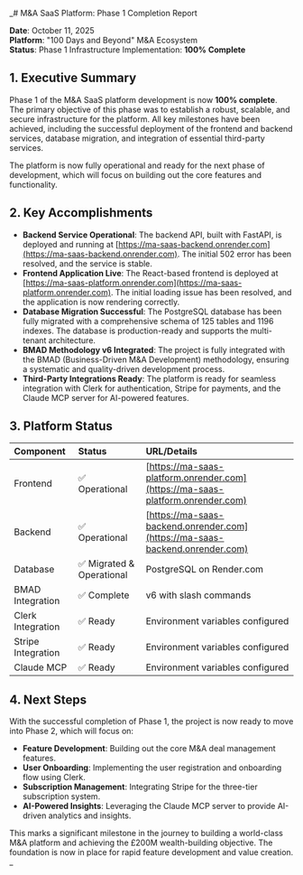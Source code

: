 \_# M&A SaaS Platform: Phase 1 Completion Report

**Date**: October 11, 2025  
**Platform**: "100 Days and Beyond" M&A Ecosystem  
**Status**: Phase 1 Infrastructure Implementation: **100% Complete**

## 1. Executive Summary

Phase 1 of the M&A SaaS platform development is now **100% complete**. The primary objective of this phase was to establish a robust, scalable, and secure infrastructure for the platform. All key milestones have been achieved, including the successful deployment of the frontend and backend services, database migration, and integration of essential third-party services.

The platform is now fully operational and ready for the next phase of development, which will focus on building out the core features and functionality.

## 2. Key Accomplishments

- **Backend Service Operational**: The backend API, built with FastAPI, is deployed and running at [https://ma-saas-backend.onrender.com](https://ma-saas-backend.onrender.com). The initial 502 error has been resolved, and the service is stable.
- **Frontend Application Live**: The React-based frontend is deployed at [https://ma-saas-platform.onrender.com](https://ma-saas-platform.onrender.com). The initial loading issue has been resolved, and the application is now rendering correctly.
- **Database Migration Successful**: The PostgreSQL database has been fully migrated with a comprehensive schema of 125 tables and 1196 indexes. The database is production-ready and supports the multi-tenant architecture.
- **BMAD Methodology v6 Integrated**: The project is fully integrated with the BMAD (Business-Driven M&A Development) methodology, ensuring a systematic and quality-driven development process.
- **Third-Party Integrations Ready**: The platform is ready for seamless integration with Clerk for authentication, Stripe for payments, and the Claude MCP server for AI-powered features.

## 3. Platform Status

| Component          | Status                    | URL/Details                                                                    |
| :----------------- | :------------------------ | :----------------------------------------------------------------------------- |
| Frontend           | ✅ Operational            | [https://ma-saas-platform.onrender.com](https://ma-saas-platform.onrender.com) |
| Backend            | ✅ Operational            | [https://ma-saas-backend.onrender.com](https://ma-saas-backend.onrender.com)   |
| Database           | ✅ Migrated & Operational | PostgreSQL on Render.com                                                       |
| BMAD Integration   | ✅ Complete               | v6 with slash commands                                                         |
| Clerk Integration  | ✅ Ready                  | Environment variables configured                                               |
| Stripe Integration | ✅ Ready                  | Environment variables configured                                               |
| Claude MCP         | ✅ Ready                  | Environment variables configured                                               |

## 4. Next Steps

With the successful completion of Phase 1, the project is now ready to move into Phase 2, which will focus on:

- **Feature Development**: Building out the core M&A deal management features.
- **User Onboarding**: Implementing the user registration and onboarding flow using Clerk.
- **Subscription Management**: Integrating Stripe for the three-tier subscription system.
- **AI-Powered Insights**: Leveraging the Claude MCP server to provide AI-driven analytics and insights.

This marks a significant milestone in the journey to building a world-class M&A platform and achieving the £200M wealth-building objective. The foundation is now in place for rapid feature development and value creation.
\_
